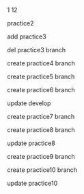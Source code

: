 1
12

practice2

add practice3

del practice3 branch 

create practice4 branch

create practice5 branch

create practice6 branch

update develop

create practice7 branch

create practice8 branch

update practice8

create practice9 branch

create practice10 branch

update practice10
